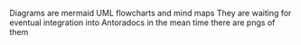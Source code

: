 Diagrams are mermaid UML flowcharts and mind maps
They are waiting for eventual integration into Antoradocs
in the mean time there are pngs of them
